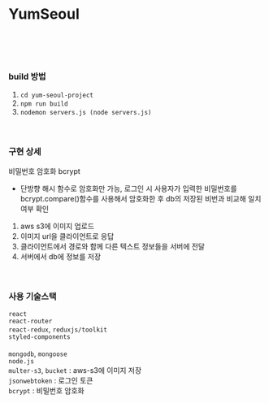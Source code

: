# YumSeoul

<br /><br /><br />

### build 방법
1. `cd yum-seoul-project`
2. `npm run build`
3. `nodemon servers.js (node servers.js)`
<br /><br /><br />

### 구현 상세
비밀번호 암호화 bcrypt
- 단방향 해시 함수로 암호화만 가능, 로그인 시 사용자가 입력한 비밀번호를 bcrypt.compare()함수를 사용해서 암호화한 후 db의 저장된 비번과 비교해 일치여부 확인

1. aws s3에 이미지 업로드 
2. 이미지 url을 클라이언트로 응답 
3. 클라이언트에서 경로와 함께 다른 텍스트 정보들을 서버에 전달
4. 서버에서 db에 정보를 저장
<br /><br /><br />

### 사용 기술스택
`react`
<br/> `react-router`
<br/> `react-redux`, `reduxjs/toolkit`
<br/> `styled-components`
<br/>
<br/> `mongodb`, `mongoose`
<br/> `node.js`
<br/> `multer-s3`, `bucket` : aws-s3에 이미지 저장
<br/> `jsonwebtoken` : 로그인 토큰
<br/> `bcrypt` : 비밀번호 암호화

<br /><br /><br />